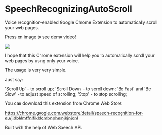 # SpeechRecognizingAutoScroll
Voice recognition-enabled Google Chrome Extension to automatically scroll your web pages.

Press on image to see demo video! 

[![](https://img.youtube.com/vi/M938BKixRu4/0.jpg)](https://www.youtube.com/watch?v=M938BKixRu4)

I hope that this Chrome extension will help you to automatically scroll your web pages by using only your voice.

The usage is very very simple. 

Just say:

'Scroll Up' - to scroll up;
'Scroll Down' - to scroll down;
'Be Fast' and 'Be Slow' - to adjust speed of scrolling;
'Stop' - to stop scrolling;


You can download this extension from Chrome Web Store:

https://chrome.google.com/webstore/detail/speech-recognition-for-au/jidbhlmffnlfikblembnphamjkjnjenl



Built with the help of  Web Speech API.
